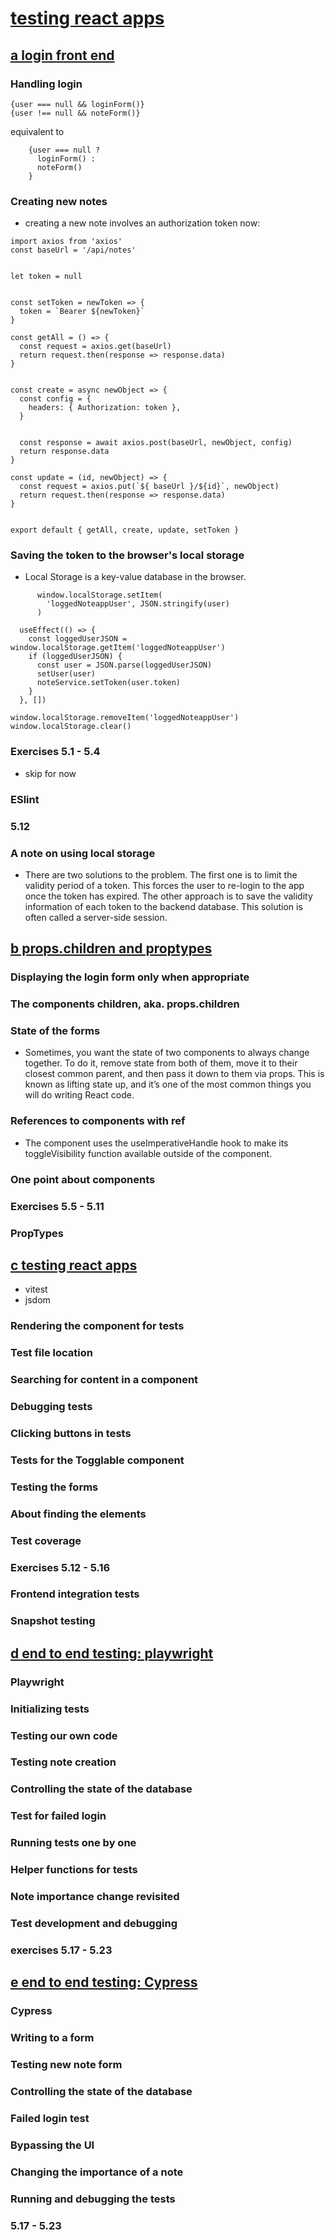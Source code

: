 # [testing react apps](https://fullstackopen.com/en/part5)

## [a login front end](https://fullstackopen.com/en/part5/login_in_frontend)

### Handling login
```
{user === null && loginForm()}
{user !== null && noteForm()}
```
equivalent to

```
    {user === null ?
      loginForm() :
      noteForm()
    }

```
### Creating new notes
- creating a new note involves an authorization token now:
```
import axios from 'axios'
const baseUrl = '/api/notes'


let token = null


const setToken = newToken => {
  token = `Bearer ${newToken}`
}

const getAll = () => {
  const request = axios.get(baseUrl)
  return request.then(response => response.data)
}


const create = async newObject => {
  const config = {
    headers: { Authorization: token },
  }


  const response = await axios.post(baseUrl, newObject, config)
  return response.data
}

const update = (id, newObject) => {
  const request = axios.put(`${ baseUrl }/${id}`, newObject)
  return request.then(response => response.data)
}


export default { getAll, create, update, setToken }
```

### Saving the token to the browser's local storage
- Local Storage is a key-value database in the browser.

```
      window.localStorage.setItem(
        'loggedNoteappUser', JSON.stringify(user)
      )
```

```
  useEffect(() => {
    const loggedUserJSON = window.localStorage.getItem('loggedNoteappUser')
    if (loggedUserJSON) {
      const user = JSON.parse(loggedUserJSON)
      setUser(user)
      noteService.setToken(user.token)
    }
  }, [])
```

`window.localStorage.removeItem('loggedNoteappUser')`
`window.localStorage.clear()`
### Exercises 5.1 - 5.4
- skip for now
### ESlint
### 5.12
### A note on using local storage
- There are two solutions to the problem. The first one is to limit the validity period of a token. This forces the user to re-login to the app once the token has expired. The other approach is to save the validity information of each token to the backend database. This solution is often called a server-side session.
## [b props.children and proptypes](https://fullstackopen.com/en/part5/props_children_and_proptypes)

### Displaying the login form only when appropriate
### The components children, aka. props.children
### State of the forms

- Sometimes, you want the state of two components to always change together. To do it, remove state from both of them, move it to their closest common parent, and then pass it down to them via props. This is known as lifting state up, and it’s one of the most common things you will do writing React code.
### References to components with ref
- The component uses the useImperativeHandle hook to make its toggleVisibility function available outside of the component.
### One point about components
### Exercises 5.5 - 5.11
### PropTypes
## [c testing react apps](https://fullstackopen.com/en/part5/testing_react_apps)
- vitest
- jsdom
### Rendering the component for tests
### Test file location
### Searching for content in a component
### Debugging tests
### Clicking buttons in tests
### Tests for the Togglable component
### Testing the forms
### About finding the elements
### Test coverage
### Exercises 5.12 - 5.16
### Frontend integration tests
### Snapshot testing
## [d end to end testing: playwright](https://fullstackopen.com/en/part5/end_to_end_testing_playwright)
### Playwright
### Initializing tests
### Testing our own code
### Testing note creation
### Controlling the state of the database
### Test for failed login
### Running tests one by one
### Helper functions for tests
### Note importance change revisited
### Test development and debugging
### exercises 5.17 - 5.23
## [e end to end testing: Cypress](https://fullstackopen.com/en/part5/end_to_end_testing_cypress)
### Cypress
### Writing to a form
### Testing new note form
### Controlling the state of the database
### Failed login test
### Bypassing the UI
### Changing the importance of a note
### Running and debugging the tests
### 5.17 - 5.23
